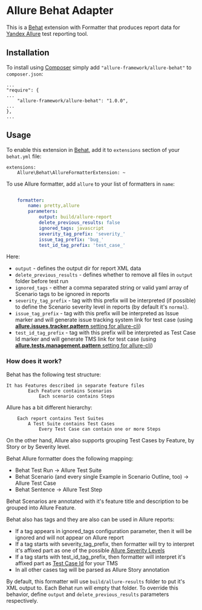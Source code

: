 # Allure Behat Adapter

This is a [Behat](http://behat.org/en/latest/) extension with Formatter that produces report data for [Yandex Allure](http://allure.qatools.ru/) test
reporting tool.

## Installation

To install using [Composer](https://getcomposer.org/) simply add `"allure-framework/allure-behat"` to `composer.json`:

    ...
    "require": {
    ...
        "allure-framework/allure-behat": "1.0.0",
    ...
    },
    ...

## Usage

To enable this extension in [Behat](http://behat.org/en/latest/), add it to `extensions` section of your ```behat.yml``` file:

    extensions:
        Allure\Behat\AllureFormatterExtension: ~

To use Allure formatter, add `allure` to your list of formatters in `name`:

```yml

    formatter:
        name: pretty,allure
        parameters:
            output: build/allure-report
            delete_previous_results: false
            ignored_tags: javascript
            severity_tag_prefix: 'severity_'
            issue_tag_prefix: 'bug_'
            test_id_tag_prefix: 'test_case_'

```
Here:
 - `output` - defines the output dir for report XML data
 - `delete_previous_results` - defines whether to remove all files in `output` folder before test run
 - `ignored_tags` - either a comma separated string or valid yaml array of Scenario tags to be ignored in reports
 - `severity_tag_prefix` - tag with this prefix will be interpreted (if possible) to define the Scenario severity level
 in reports (by default it's `normal`).
 - `issue_tag_prefix` - tag with this prefix will be interpreted as Issue marker and will generate issue tracking system
 link for test case (using [**allure.issues.tracker.pattern** setting for allure-cli](https://github.com/allure-framework/allure-core/wiki/Issues))
 - `test_id_tag_prefix` - tag with this prefix will be interpreted as Test Case Id marker and will generate TMS link for
 test case (using [**allure.tests.management.pattern** setting for allure-cli](https://github.com/allure-framework/allure-core/wiki/Test-Case-ID))

### How does it work?

Behat has the following test structure:
```
It has Features described in separate feature files
        Each Feature contains Scenarios
            Each scenario contains Steps
```

Allure has a bit different hierarchy:

```
    Each report contains Test Suites
        A Test Suite contains Test Cases
            Every Test Case can contain one or more Steps
```
On the other hand, Allure also supports grouping Test Cases by Feature, by Story or by Severity level.

Behat Allure formatter does the following mapping:

* Behat Test Run -> Allure Test Suite
* Behat Scenario (and every single Example in Scenario Outline, too) -> Allure Test Case
* Behat Sentence -> Allure Test Step

Behat Scenarios are annotated with it's feature title and description to be grouped into Allure Feature.

Behat also has tags and they are also can be used in Allure reports:

* If a tag appears in ignored_tags configuration parameter, then it will be ignored and will not appear on Allure report
* If a tag starts with severity_tag_prefix, then formatter will try to interpret it's affixed part as one of the possible
[Allure Severity Levels](https://github.com/allure-framework/allure-php-adapter-api/blob/master/src/Yandex/Allure/Adapter/Model/SeverityLevel.php)
* If a tag starts with test_id_tag_prefix, then formatter will interpret it's affixed part as
[Test Case Id](https://github.com/allure-framework/allure-core/wiki/Test-Case-ID) for your TMS
* In all other cases tag will be parsed as Allure Story annotation

By default, this formatter will use `build/allure-results` folder to put it's XML output to. Each Behat run will empty
that folder. To override this behavior, define `output` and `delete_previous_results` parameters respectively.
